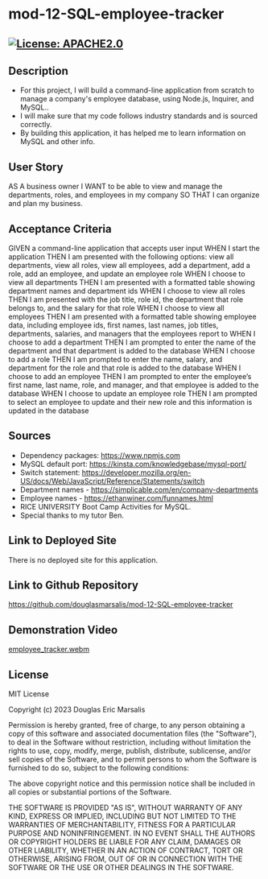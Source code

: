 # mod-12-SQL-employee-tracker

## [![License: APACHE2.0](https://img.shields.io/badge/License:_MIT-orange)](https://opensource.org/license/mit/)

## Description
* For this project, I will build a command-line application from scratch to manage a company's employee database, using Node.js, Inquirer, and MySQL..
* I will make sure that my code follows industry standards and is sourced correctly.
* By building this application, it has helped me to learn information on MySQL and other info.

## User Story
AS A business owner
I WANT to be able to view and manage the departments, roles, and employees in my company
SO THAT I can organize and plan my business.

## Acceptance Criteria
GIVEN a command-line application that accepts user input
WHEN I start the application
THEN I am presented with the following options: view all departments, view all roles, view all employees, add a department, add a role, add an employee, and update an employee role
WHEN I choose to view all departments
THEN I am presented with a formatted table showing department names and department ids
WHEN I choose to view all roles
THEN I am presented with the job title, role id, the department that role belongs to, and the salary for that role
WHEN I choose to view all employees
THEN I am presented with a formatted table showing employee data, including employee ids, first names, last names, job titles, departments, salaries, and managers that the employees report to
WHEN I choose to add a department
THEN I am prompted to enter the name of the department and that department is added to the database
WHEN I choose to add a role
THEN I am prompted to enter the name, salary, and department for the role and that role is added to the database
WHEN I choose to add an employee
THEN I am prompted to enter the employee’s first name, last name, role, and manager, and that employee is added to the database
WHEN I choose to update an employee role
THEN I am prompted to select an employee to update and their new role and this information is updated in the database

## Sources
* Dependency packages: https://www.npmjs.com 
* MySQL default port: https://kinsta.com/knowledgebase/mysql-port/
* Switch statement: https://developer.mozilla.org/en-US/docs/Web/JavaScript/Reference/Statements/switch
* Department names - https://simplicable.com/en/company-departments
* Employee names - https://ethanwiner.com/funnames.html 
* RICE UNIVERSITY Boot Camp Activities for MySQL.
* Special thanks to my tutor Ben.

## Link to Deployed Site

There is no deployed site for this application.

## Link to Github Repository

https://github.com/douglasmarsalis/mod-12-SQL-employee-tracker 

## Demonstration Video

[employee_tracker.webm](https://github.com/douglasmarsalis/mod-12-SQL-employee-tracker/assets/112460009/cbb5aaf0-4893-4827-95b2-15754c564c3d)


## License
MIT License

Copyright (c) 2023 Douglas Eric Marsalis

Permission is hereby granted, free of charge, to any person obtaining a copy
of this software and associated documentation files (the "Software"), to deal
in the Software without restriction, including without limitation the rights
to use, copy, modify, merge, publish, distribute, sublicense, and/or sell
copies of the Software, and to permit persons to whom the Software is
furnished to do so, subject to the following conditions:

The above copyright notice and this permission notice shall be included in all
copies or substantial portions of the Software.

THE SOFTWARE IS PROVIDED "AS IS", WITHOUT WARRANTY OF ANY KIND, EXPRESS OR
IMPLIED, INCLUDING BUT NOT LIMITED TO THE WARRANTIES OF MERCHANTABILITY,
FITNESS FOR A PARTICULAR PURPOSE AND NONINFRINGEMENT. IN NO EVENT SHALL THE
AUTHORS OR COPYRIGHT HOLDERS BE LIABLE FOR ANY CLAIM, DAMAGES OR OTHER
LIABILITY, WHETHER IN AN ACTION OF CONTRACT, TORT OR OTHERWISE, ARISING FROM,
OUT OF OR IN CONNECTION WITH THE SOFTWARE OR THE USE OR OTHER DEALINGS IN THE
SOFTWARE.
